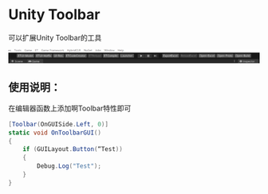 # Unity Toolbar

可以扩展Unity Toolbar的工具

![](Images~/1.png)

## 使用说明：

在编辑器函数上添加啊Toolbar特性即可

```csharp
[Toolbar(OnGUISide.Left, 0)]
static void OnToolbarGUI()
{
    if (GUILayout.Button(“Test))
    {
        Debug.Log("Test");
    }
}
```




